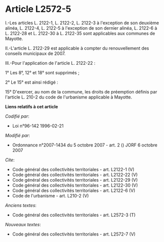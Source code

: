 # Article L2572-5

I.-Les articles L. 2122-1, L. 2122-2, L. 2122-3 à l'exception de son deuxième alinéa, L. 2122-4, L. 2122-5 à l'exception de
son dernier alinéa, L. 2122-6 à L. 2122-28 et L. 2122-30 à L. 2122-35 sont applicables aux communes de Mayotte. 

II.-L'article L. 2122-29 est applicable à compter du renouvellement des conseils municipaux de 2007. 

III.-Pour l'application de l'article L. 2122-22 : 

1° Les 8°, 12° et 18° sont supprimés ; 

2° Le 15° est ainsi rédigé : 

15° D'exercer, au nom de la commune, les droits de préemption définis par l'article L. 210-2 du code de l'urbanisme
applicable à Mayotte.

**Liens relatifs à cet article**

_Codifié par_:

  - Loi n°96-142 1996-02-21

_Modifié par_:

  - Ordonnance n°2007-1434 du 5 octobre 2007 - art. 2 () JORF 6 octobre 2007

_Cite_:

  - Code général des collectivités territoriales - art. L2122-1 (V)
  - Code général des collectivités territoriales - art. L2122-22 (V)
  - Code général des collectivités territoriales - art. L2122-29 (V)
  - Code général des collectivités territoriales - art. L2122-30 (V)
  - Code général des collectivités territoriales - art. L2122-6 (V)
  - Code de l'urbanisme - art. L210-2 (V)

_Anciens textes_:

  - Code général des collectivités territoriales - art. L2572-3 (T)

_Nouveaux textes_:

  - Code général des collectivités territoriales - art. L2572-7 (V)
